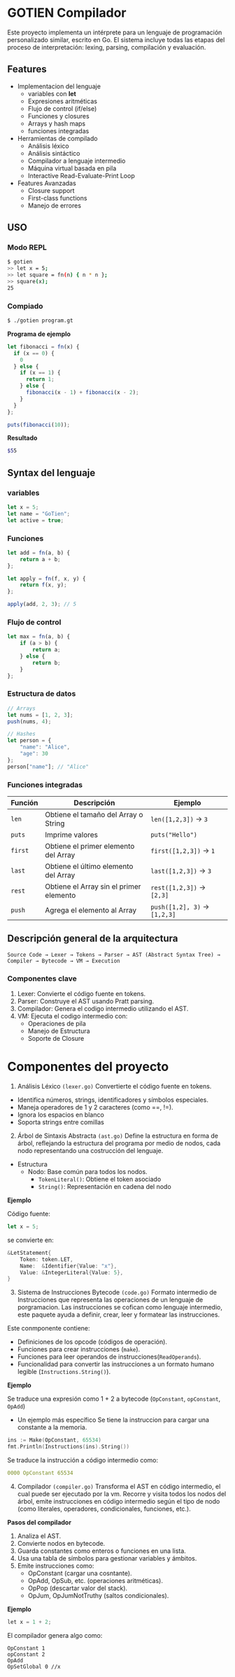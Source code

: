 # GOTIEN Compilador

Este proyecto implementa un intérprete para un lenguaje de programación personalizado similar, escrito en Go. El sistema incluye todas las etapas del proceso de interpretación: lexing, parsing, compilación y evaluación.

## Features

* Implementacion del lenguaje
    * variables con **let**
    * Expresiones aritméticas
    * Flujo de control (if/else)
    * Funciones y closures
    * Arrays y hash maps
    * funciones integradas
* Herramientas de compilado
    *   Análisis léxico
    *   Análisis sintáctico
    *   Compilador a lenguaje intermedio
    *   Máquina virtual basada en pila
    *   Interactive Read-Evaluate-Print Loop
* Features Avanzadas
    *   Closure support
    *   First-class functions
    *   Manejo de errores

## USO

### Modo REPL

```bash
$ gotien
>> let x = 5;
>> let square = fn(n) { n * n };
>> square(x);
25
```

### Compiado 

```bash 
$ ./gotien program.gt 
```
**Programa de ejemplo**
```javascript
let fibonacci = fn(x) {
  if (x == 0) {
    0
  } else {
    if (x == 1) {
      return 1;
    } else {
      fibonacci(x - 1) + fibonacci(x - 2);
    }
  }
};

puts(fibonacci(10));
```
**Resultado**
```bash
$55
``` 

## Syntax del lenguaje

### variables

```javascript
let x = 5;
let name = "GoTien";
let active = true;
```

### Funciones

```javascript
let add = fn(a, b) {
    return a + b;
};

let apply = fn(f, x, y) {
    return f(x, y);
};

apply(add, 2, 3); // 5
```
### Flujo de control

```javascript
let max = fn(a, b) {
    if (a > b) {
        return a;
    } else {
        return b;
    }
};
```

### Estructura de datos

```javascript
// Arrays
let nums = [1, 2, 3];
push(nums, 4);

// Hashes
let person = {
    "name": "Alice",
    "age": 30
};
person["name"]; // "Alice"
```
### Funciones integradas

| Función  | Descripción                        | Ejemplo                 |
|----------|------------------------------------|-------------------------|
| `len`    | Obtiene el tamaño del Array o String| `len([1,2,3])` → `3`    |
| `puts`   | Imprime valores                    | `puts("Hello")`         |
| `first`  | Obtiene el primer elemento del Array| `first([1,2,3])` → `1`  |
| `last`   | Obtiene el último elemento del Array| `last([1,2,3])` → `3`   |
| `rest`   | Obtiene el Array sin el primer elemento| `rest([1,2,3])` → `[2,3]` |
| `push`   | Agrega el elemento al Array                   | `push([1,2], 3)` → `[1,2,3]` |

## Descripción general de la arquitectura
```
Source Code → Lexer → Tokens → Parser → AST (Abstract Syntax Tree) → Compiler → Bytecode → VM → Execution
```
### Componentes clave
1. Lexer: Convierte el código fuente en tokens.
2. Parser: Construye el AST usando Pratt parsing.
3. Compilador: Genera el codigo intermedio utilizando el AST.
4. VM: Ejecuta el codigo intermedio con:
    * Operaciones de pila
    * Manejo de Estructura
    * Soporte de Closure

# Componentes del proyecto

1. Análisis Léxico `(lexer.go)`
Convertierte el código fuente en tokens.

*   Identifica números, strings, identificadores y símbolos especiales.
*   Maneja operadores de 1 y 2 caracteres (como ==, !=).
*   Ignora los espacios en blanco
*   Soporta strings entre comillas

2.  Árbol de Sintaxis Abstracta `(ast.go)`
Define la estructura en forma de árbol, reflejando la estructura del programa por medio de nodos, cada nodo representando una costrucción del lenguaje.

*   Estructura
    *   Nodo: Base común para todos los nodos.
        *   `TokenLiteral()`: Obtiene el token asociado
        *   `String()`: Representación en cadena del nodo

**Ejemplo**

Código fuente:
```javascript
let x = 5;
```
se convierte en:

```go
&LetStatement{
	Token: token.LET,
	Name:  &Identifier{Value: "x"},
	Value: &IntegerLiteral{Value: 5},
}
```
3. Sistema de Instrucciones Bytecode `(code.go)`
Formato intermedio de Instrucciones que representa las operaciones de un lenguaje de porgramacion. Las instrucciones se cofican como lenguaje intermedio, este paquete ayuda a definir, crear, leer y formatear las instrucciones. 

Este conmponente contiene:
*   Definiciones de los opcode (códigos de operación).
*   Funciones para crear instrucciones (`make`).
*   Funciones para leer operandos de instrucciones(`ReadOperands`).
*   Funcionalidad para convertir las instrucciones a un formato humano legible (`Instructions.String()`).

**Ejemplo**

Se traduce una expresión como 1 + 2 a bytecode (`OpConstant`, `opConstant`, `OpAdd`)
* Un ejemplo más específico
Se tiene la instruccion para cargar una constante a la memoria.

```go
ins := Make(OpConstant, 65534)
fmt.Println(Instructions(ins).String())

```
Se traduce la instrucción a código intermedio como:

```yaml
0000 OpConstant 65534
```
4. Compilador `(compiler.go)`
Transforma el AST en código intermedio, el cual puede ser ejecutado por la vm. Recorre y visita todos los nodos del árbol, emite instrucciones en código intermedio según el tipo de nodo (como literales, operadores, condicionales, funciones, etc.).

**Pasos del compilador**

1. Analiza el AST.
2. Convierte nodos en bytecode.
3. Guarda constantes como enteros o funciones en una lista.
4. Usa una tabla de símbolos para gestionar variables y ámbitos.
5. Emite instrucciones como:
    * OpConstant (cargar una cosntante).
    * OpAdd, OpSub, etc. (operaciones aritméticas).
    * OpPop (descartar valor del stack).
    * OpJum, OpJumNotTruthy (saltos condicionales).

**Ejemplo**
```go
let x = 1 + 2;
```
El compilador genera algo como:
```assembly
OpConstant 1
opConstant 2
OpAdd
OpSetGlobal 0 //x
```